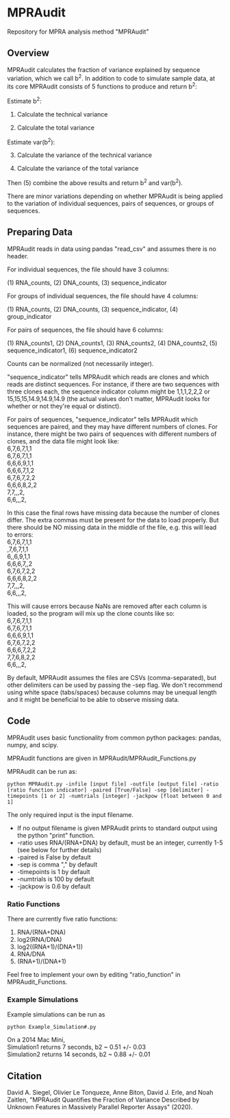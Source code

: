 # MPRAudit
Repository for MPRA analysis method "MPRAudit"

## Overview
MPRAudit calculates the fraction of variance explained by sequence variation, which we call b<sup>2</sup>.  In addition to code to simulate sample data, at its core MPRAudit consists of 5 functions to produce and return b<sup>2</sup>:

Estimate b<sup>2</sup>:

1. Calculate the technical variance

2. Calculate the total variance

Estimate var(b<sup>2</sup>):

3. Calculate the variance of the technical variance

4. Calculate the variance of the total variance

Then (5) combine the above results and return b<sup>2</sup> and var(b<sup>2</sup>).

There are minor variations depending on whether MPRAudit is being applied to the variation of individual sequences, pairs of sequences, or groups of sequences.

## Preparing Data
MPRAudit reads in data using pandas "read_csv" and assumes there is no header.

For individual sequences, the file should have 3 columns: 

(1) RNA_counts, (2) DNA_counts, (3) sequence_indicator

For groups of individual sequences, the file should have 4 columns: 

(1) RNA_counts, (2) DNA_counts, (3) sequence_indicator, (4) group_indicator

For pairs of sequences, the file should have 6 columns: 

(1) RNA_counts1, (2) DNA_counts1, (3) RNA_counts2, (4) DNA_counts2, (5) sequence_indicator1, (6) sequence_indicator2

Counts can be normalized (not necessarily integer).

"sequence_indicator" tells MPRAudit which reads are clones and which reads are distinct sequences.  For instance, if there are two sequences with three clones each, the sequence indicator column might be 1,1,1,2,2,2 or 15,15,15,14.9,14.9,14.9 (the actual values don't matter, MPRAudit looks for whether or not they're equal or distinct).

For pairs of sequences, "sequence_indicator" tells MPRAudit which sequences are paired, and they may have different numbers of clones.  For instance, there might be two pairs of sequences with different numbers of clones, and the data file might look like:\
6,7,6,7,1,1\
6,7,6,7,1,1\
6,6,6,9,1,1\
6,6,6,7,1,2\
6,7,6,7,2,2\
6,6,6,8,2,2\
7,7,,,2,\
6,6,,,2,

In this case the final rows have missing data because the number of clones differ.  The extra commas must be present for the data to load properly.  But there should be NO missing data in the middle of the file, e.g. this will lead to errors:\
6,7,6,7,1,1\
,7,6,7,1,1\
6,,6,9,1,1\
6,6,6,7,,2\
6,7,6,7,2,2\
6,6,6,8,2,2\
7,7,,,2,\
6,6,,,2,

This will cause errors because NaNs are removed after each column is loaded, so the program will mix up the clone counts like so:\
6,7,6,7,1,1\
6,7,6,7,1,1\
6,6,6,9,1,1\
6,7,6,7,2,2\
6,6,6,7,2,2\
7,7,6,8,2,2\
6,6,,,2,


By default, MPRAudit assumes the files are CSVs (comma-separated), but other delimiters can be used by passing the -sep flag.  We don't recommend using white space (tabs/spaces) because columns may be unequal length and it might be beneficial to be able to observe missing data.

## Code
MPRAudit uses basic functionality from common python packages: pandas, numpy, and scipy.

MPRAudit functions are given in MPRAudit/MPRAudit_Functions.py

MPRAudit can be run as:

```
python MPRAudit.py -infile [input file] -outfile [output file] -ratio [ratio function indicator] -paired [True/False] -sep [delimiter] -timepoints [1 or 2] -numtrials [integer] -jackpow [float between 0 and 1]
```

The only required input is the input filename.
* If no output filename is given MPRAudit prints to standard output using the python "print" function.
* -ratio uses RNA/(RNA+DNA) by default, must be an integer, currently 1-5 (see below for further details)
* -paired is False by default
* -sep is comma "," by default
* -timepoints is 1 by default
* -numtrials is 100 by default
* -jackpow is 0.6 by default

### Ratio Functions
There are currently five ratio functions:
1. RNA/(RNA+DNA)
2. log2(RNA/DNA)
3. log2((RNA+1)/(DNA+1))
4. RNA/DNA
5. (RNA+1)/(DNA+1)

Feel free to implement your own by editing "ratio_function" in MPRAudit_Functions.


### Example Simulations

Example simulations can be run as

```
python Example_Simulation#.py
```

On a 2014 Mac Mini,\
Simulation1 returns 7 seconds, b2 ~ 0.51 +/- 0.03\
Simulation2 returns 14 seconds, b2 ~ 0.88 +/- 0.01

## Citation
David A. Siegel, Olivier Le Tonqueze, Anne Biton, David J. Erle, and Noah Zaitlen, "MPRAudit Quantifies the Fraction of Variance Described by Unknown Features in Massively Parallel Reporter Assays" (2020).
